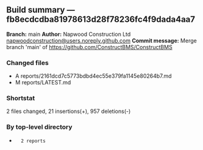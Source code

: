 ## Build summary — fb8ecdcdba81978613d28f78236fc4f9dada4aa7

**Branch:** main
**Author:** Napwood Construction Ltd <napwoodconstruction@users.noreply.github.com>
**Commit message:** Merge branch 'main' of https://github.com/ConstructBMS/ConstructBMS

### Changed files
 - A	reports/2161dcd7c5773bdbd4ec55e379fa1145e80264b7.md
 - M	reports/LATEST.md

### Shortstat
 2 files changed, 21 insertions(+), 957 deletions(-)

### By top-level directory
 -       2 reports
